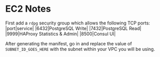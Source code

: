 # EC2 Notes

First add a `rdpg` security group which allows the following TCP ports:
|port|service|
|6432|PostgreSQL Write|
|7432|PostgreSQL Read|
|9999|HAProxy Statistics & Admin|
|8500|Consul UI|

After generating the manifest, go in and replace the value of `SUBNET_ID_GOES_HERE` with the subnet within your VPC you will be using.

